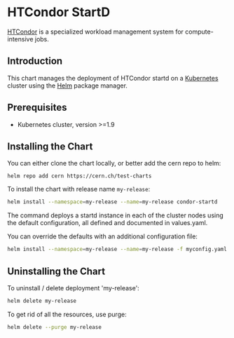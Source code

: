 # HTCondor StartD

[HTCondor](https://research.cs.wisc.edu/htcondor/) is a specialized
workload management system for compute-intensive jobs.

## Introduction

This chart manages the deployment of HTCondor startd on a [Kubernetes](http://kubernetes.io)
cluster using the [Helm](https://helm.sh) package manager.

## Prerequisites

- Kubernetes cluster, version >=1.9

## Installing the Chart

You can either clone the chart locally, or better add the cern repo to helm:
```
helm repo add cern https://cern.ch/test-charts
```

To install the chart with release name `my-release`:
```bash
helm install --namespace=my-release --name=my-release condor-startd
```

The command deploys a startd instance in each of the cluster nodes using the
default configuration, all defined and documented in values.yaml.

You can override the defaults with an additional configuration file:
```bash
helm install --namespace=my-release --name=my-release -f myconfig.yaml
```

## Uninstalling the Chart

To uninstall / delete deployment 'my-release':
```bash
helm delete my-release
```

To get rid of all the resources, use purge:
```bash
helm delete --purge my-release
```
